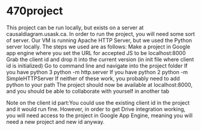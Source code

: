 # 470project
This project can be run locally, but exists on a server at causaldiagram.usask.ca. In order to run the project, you will need some sort of server. Our VM is running Apache HTTP Server, but we used the Python server locally. The steps we used are as follows:
Make a project in Google app engine where you set the URL for accepted JS to be localhost:8000
Grab the client id and drop it into the current version (in init file where client id is initialized)
Go to command line and navigate into the project folder
If you have python 3
python -m http.server
If you have python 2
python -m SimpleHTTPServer
If neither of these work, you probably need to add python to your path
The project should now be available at localhost:8000, and you should be able to collaborate with yourself in another tab

Note on the client id part:You could use the existing client id in the project and it would run fine. However, in order to get Drive integration working, you will need access to the project in Google App Engine, meaning you will need a new project and new id anyway. 

